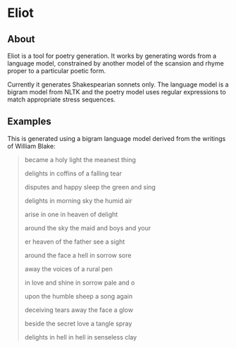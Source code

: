 # Eliot

## About 

Eliot is a tool for poetry generation. It works by generating words from a
language model, constrained by another model of the scansion and rhyme
proper to a particular poetic form.

Currently it generates Shakespearian sonnets only. The language model is a
bigram model from NLTK and the poetry model uses regular expressions to
match appropriate stress sequences.

## Examples

This is generated using a bigram language model derived from the writings of
William Blake:

> became a holy light the meanest thing
>
> delights in coffins of a falling tear
>
> disputes and happy sleep the green and sing
>
> delights in morning sky the humid air
>
> arise in one in heaven of delight
>
> around the sky the maid and boys and your
>
> er heaven of the father see a sight
>
> around the face a hell in sorrow sore
>
> away the voices of a rural pen
>
> in love and shine in sorrow pale and o
>
> upon the humble sheep a song again
>
> deceiving tears away the face a glow
>
> beside the secret love a tangle spray
>
> delights in hell in hell in senseless clay